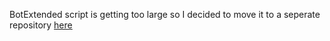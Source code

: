 BotExtended script is getting too large so I decided to move it to a seperate repository [here](https://github.com/NearHuscarl/BotExtended)